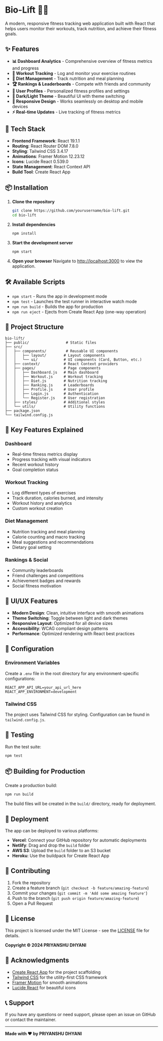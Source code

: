 # Bio-Lift 🏋️‍♂️

A modern, responsive fitness tracking web application built with React that helps users monitor their workouts, track nutrition, and achieve their fitness goals.

## ✨ Features

- **📊 Dashboard Analytics** - Comprehensive overview of fitness metrics and progress
- **💪 Workout Tracking** - Log and monitor your exercise routines
- **🥗 Diet Management** - Track nutrition and meal planning
- **🏆 Rankings & Leaderboards** - Compete with friends and community
- **👤 User Profiles** - Personalized fitness profiles and settings
- **🌙 Dark/Light Theme** - Beautiful UI with theme switching
- **📱 Responsive Design** - Works seamlessly on desktop and mobile devices
- **⚡ Real-time Updates** - Live tracking of fitness metrics

## 🚀 Tech Stack

- **Frontend Framework**: React 19.1.1
- **Routing**: React Router DOM 7.8.0
- **Styling**: Tailwind CSS 3.4.17
- **Animations**: Framer Motion 12.23.12
- **Icons**: Lucide React 0.539.0
- **State Management**: React Context API
- **Build Tool**: Create React App

## 📦 Installation

1. **Clone the repository**
   ```bash
   git clone https://github.com/yourusername/bio-lift.git
   cd bio-lift
   ```

2. **Install dependencies**
   ```bash
   npm install
   ```

3. **Start the development server**
   ```bash
   npm start
   ```

4. **Open your browser**
   Navigate to [http://localhost:3000](http://localhost:3000) to view the application.

## 🛠️ Available Scripts

- `npm start` - Runs the app in development mode
- `npm test` - Launches the test runner in interactive watch mode
- `npm run build` - Builds the app for production
- `npm run eject` - Ejects from Create React App (one-way operation)

## 📁 Project Structure

```
bio-lift/
├── public/                 # Static files
├── src/
│   ├── components/         # Reusable UI components
│   │   ├── layout/        # Layout components
│   │   └── ui/            # UI components (Card, Button, etc.)
│   ├── context/           # React Context providers
│   ├── pages/             # Page components
│   │   ├── Dashboard.js   # Main dashboard
│   │   ├── Workout.js     # Workout tracking
│   │   ├── Diet.js        # Nutrition tracking
│   │   ├── Ranking.js     # Leaderboards
│   │   ├── Profile.js     # User profile
│   │   ├── Login.js       # Authentication
│   │   └── Register.js    # User registration
│   ├── styles/            # Additional styles
│   └── utils/             # Utility functions
├── package.json
└── tailwind.config.js
```

## 🎯 Key Features Explained

### Dashboard
- Real-time fitness metrics display
- Progress tracking with visual indicators
- Recent workout history
- Goal completion status

### Workout Tracking
- Log different types of exercises
- Track duration, calories burned, and intensity
- Workout history and analytics
- Custom workout creation

### Diet Management
- Nutrition tracking and meal planning
- Calorie counting and macro tracking
- Meal suggestions and recommendations
- Dietary goal setting

### Rankings & Social
- Community leaderboards
- Friend challenges and competitions
- Achievement badges and rewards
- Social fitness motivation

## 🎨 UI/UX Features

- **Modern Design**: Clean, intuitive interface with smooth animations
- **Theme Switching**: Toggle between light and dark themes
- **Responsive Layout**: Optimized for all device sizes
- **Accessibility**: WCAG compliant design patterns
- **Performance**: Optimized rendering with React best practices

## 🔧 Configuration

### Environment Variables
Create a `.env` file in the root directory for any environment-specific configurations:

```env
REACT_APP_API_URL=your_api_url_here
REACT_APP_ENVIRONMENT=development
```

### Tailwind CSS
The project uses Tailwind CSS for styling. Configuration can be found in `tailwind.config.js`.

## 🧪 Testing

Run the test suite:
```bash
npm test
```

## 📦 Building for Production

Create a production build:
```bash
npm run build
```

The build files will be created in the `build/` directory, ready for deployment.

## 🚀 Deployment

The app can be deployed to various platforms:

- **Vercel**: Connect your GitHub repository for automatic deployments
- **Netlify**: Drag and drop the `build` folder
- **AWS S3**: Upload the `build` folder to an S3 bucket
- **Heroku**: Use the buildpack for Create React App

## 🤝 Contributing

1. Fork the repository
2. Create a feature branch (`git checkout -b feature/amazing-feature`)
3. Commit your changes (`git commit -m 'Add some amazing feature'`)
4. Push to the branch (`git push origin feature/amazing-feature`)
5. Open a Pull Request

## 📝 License

This project is licensed under the MIT License - see the [LICENSE](LICENSE) file for details.

**Copyright © 2024 PRIYANSHU DHYANI**

## 🙏 Acknowledgments

- [Create React App](https://create-react-app.dev/) for the project scaffolding
- [Tailwind CSS](https://tailwindcss.com/) for the utility-first CSS framework
- [Framer Motion](https://www.framer.com/motion/) for smooth animations
- [Lucide React](https://lucide.dev/) for beautiful icons

## 📞 Support

If you have any questions or need support, please open an issue on GitHub or contact the maintainer.

---

**Made with ❤️ by PRIYANSHU DHYANI**
